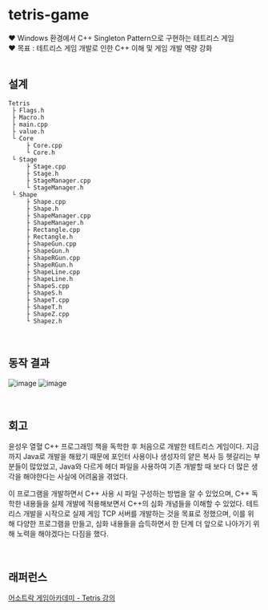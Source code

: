 # tetris-game <br/>
♥️ Windows 환경에서 C++ Singleton Pattern으로 구현하는 테트리스 게임 <br/>
♥️ 목표 : 테트리스 게임 개발로 인한 C++ 이해 및 게임 개발 역량 강화 <br/>
<br/>

## 설계
```
Tetris
 ├ Flags.h
 ├ Macro.h
 ├ main.cpp
 ├ value.h
 └ Core
     ├ Core.cpp
     └ Core.h
 └ Stage
     ├ Stage.cpp
     ├ Stage.h
     ├ StageManager.cpp
     └ StageManager.h
 └ Shape
     ├ Shape.cpp
     ├ Shape.h
     ├ ShapeManager.cpp
     ├ ShapeManager.h
     ├ Rectangle.cpp
     ├ Rectangle.h
     ├ ShapeGun.cpp
     ├ ShapeGun.h
     ├ ShapeRGun.cpp
     ├ ShapeRGun.h
     ├ ShapeLine.cpp
     ├ ShapeLine.h
     ├ ShapeS.cpp
     ├ ShapeS.h
     ├ ShapeT.cpp
     ├ ShapeT.h
     ├ ShapeZ.cpp
     └ Shapez.h
```
<br/>


## 동작 결과
![image](https://github.com/je-s0n/tetris-game/assets/152856285/7c8a7e1b-5692-4c6c-b097-0903cf21b096)
![image](https://github.com/je-s0n/tetris-game/assets/152856285/cdce2126-a9e1-4366-bac3-27ebbcefce39)



<br/>

## 회고
윤성우 열혈 C++ 프로그래밍 책을 독학한 후 처음으로 개발한 테트리스 게임이다. 지금까지 Java로 개발을 해왔기 때문에 포인터 사용이나 생성자의 얕은 복사 등 헷갈리는 부분들이 많았었고, Java와 다르게 헤더 파일을 사용하여 기존 개발할 때 보다 더 많은 생각을 해야한다는 사실에 어려움을 겪었다. 

이 프로그램을 개발하면서 C++ 사용 시 파일 구성하는 방법을 알 수 있었으며, C++ 독학한 내용들을 실제 개발에 적용해보면서 C++의 심화 개념들을 이해할 수 있었다. 테트리스 개발을 시작으로 실제 게임 TCP 서버를 개발하는 것을 목표로 정했으며, 이를 위해 다양한 프로그램을 만들고, 심화 내용들을 습득하면서 한 단계 더 앞으로 나아가기 위해 노력을 해야겠다는 다짐을 했다. 

<br/>

## 래퍼런스 <br/>
[어소트락 게임아카데미 - Tetris 강의](https://www.youtube.com/watch?v=hozswFmo_iI)
